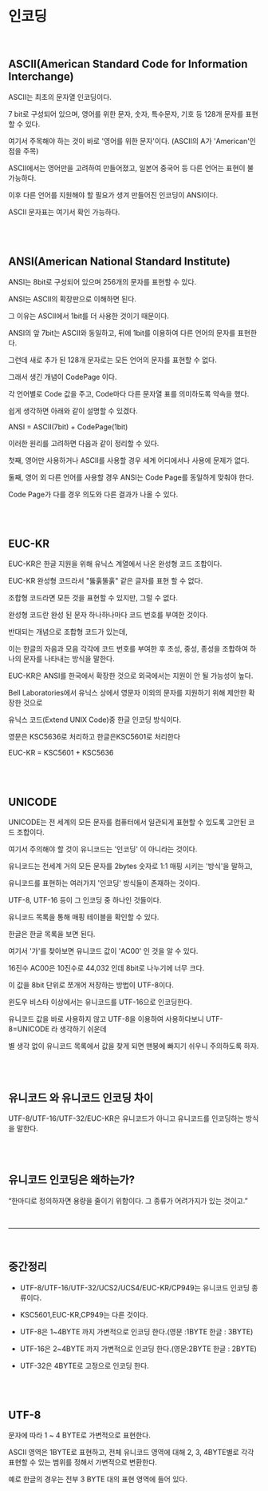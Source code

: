 # 인코딩

<br />

## **ASCII(American Standard Code for Information Interchange)**

ASCII는 최초의 문자열 인코딩이다.

7 bit로 구성되어 있으며, 영어를 위한 문자, 숫자, 특수문자, 기호 등 128개 문자를 표현할 수 있다.

여기서 주목해야 하는 것이 바로 '영어를 위한 문자'이다. (ASCII의 A가 'American'인 점을 주목)

ASCII에서는 영어만을 고려하여 만들어졌고, 일본어 중국어 등 다른 언어는 표현이 불가능하다.

이후 다른 언어를 지원해야 할 필요가 생겨 만들어진 인코딩이 ANSI이다.

ASCII 문자표는 여기서 확인 가능하다.

<br />
<br />

## **ANSI(American National Standard Institute)**

ANSI는 8bit로 구성되어 있으며 256개의 문자를 표현할 수 있다.

ANSI는 ASCII의 확장판으로 이해하면 된다.

그 이유는 ASCII에서 1bit를 더 사용한 것이기 때문이다.

ANSI의 앞 7bit는 ASCII와 동일하고, 뒤에 1bit를 이용하여 다른 언어의 문자를 표현한다.

그런데 새로 추가 된 128개 문자로는 모든 언어의 문자를 표현할 수 없다.

그래서 생긴 개념이 CodePage 이다.

각 언어별로 Code 값을 주고, Code마다 다른 문자열 표를 의미하도록 약속을 했다.

쉽게 생각하면 아래와 같이 설명할 수 있겠다.

ANSI = ASCII(7bit) + CodePage(1bit)

이러한 원리를 고려하면 다음과 같이 정리할 수 있다.

첫째, 영어만 사용하거나 ASCII를 사용할 경우 세계 어디에서나 사용에 문제가 없다.

둘째, 영어 외 다른 언어를 사용할 경우 ANSI는 Code Page를 동일하게 맞춰야 한다.

Code Page가 다를 경우 의도와 다른 결과가 나올 수 있다.

<br />
<br />

## **EUC-KR**

EUC-KR은 한글 지원을 위해 유닉스 계열에서 나온 완성형 코드 조합이다.

EUC-KR 완성형 코드라서 "뚫훍뚤훍" 같은 글자를 표현 할 수 없다.

조합형 코드라면 모든 것을 표현할 수 있지만, 그럴 수 없다.

완성형 코드란 완성 된 문자 하나하나마다 코드 번호를 부여한 것이다.

반대되는 개념으로 조합형 코드가 있는데,

이는 한글의 자음과 모음 각각에 코드 번호를 부여한 후 초성, 중성, 종성을 조합하여 하나의 문자를 나타내는 방식을 말한다.

EUC-KR은 ANSI를 한국에서 확장한 것으로 외국에서는 지원이 안 될 가능성이 높다.

Bell Laboratories에서 유닉스 상에서 영문자 이외의 문자를 지원하기 위해 제안한 확장한 것으로

유닉스 코드(Extend UNIX Code)중 한글 인코딩 방식이다.

영문은 KSC5636로 처리하고 한글은KSC5601로 처리한다

EUC-KR = KSC5601 + KSC5636

<br />
<br />

## **UNICODE**

UNICODE는 전 세계의 모든 문자를 컴퓨터에서 일관되게 표현할 수 있도록 고안된 코드 조합이다.

여기서 주의해야 할 것이 유니코드는 '인코딩' 이 아니라는 것이다.

유니코드는 전세계 거의 모든 문자를 2bytes 숫자로 1:1 매핑 시키는 '방식'을 말하고,

유니코드를 표현하는 여러가지 '인코딩' 방식들이 존재하는 것이다.

UTF-8, UTF-16 등이 그 인코딩 중 하나인 것들이다.

유니코드 목록을 통해 매핑 테이블을 확인할 수 있다.

한글은 한글 목록을 보면 된다.

여기서 '가'를 찾아보면 유니코드 값이 'AC00' 인 것을 알 수 있다.

16진수 AC00은 10진수로 44,032 인데 8bit로 나누기에 너무 크다.

이 값을 8bit 단위로 쪼개어 저장하는 방법이 UTF-8이다.

윈도우 비스타 이상에서는 유니코드를 UTF-16으로 인코딩한다.

유니코드 값을 바로 사용하지 않고 UTF-8을 이용하여 사용하다보니 UTF-8=UNICODE 라 생각하기 쉬운데

별 생각 없이 유니코드 목록에서 값을 찾게 되면 맨붕에 빠지기 쉬우니 주의하도록 하자.

<br />
<br />

## **유니코드 와 유니코드 인코딩 차이**

UTF-8/UTF-16/UTF-32/EUC-KR은 유니코드가 아니고 유니코드를 인코딩하는 방식을 말한다.

<br />
<br />

## **유니코드 인코딩은 왜하는가?**

“한마디로 정의하자면 용량을 줄이기 위함이다. 그 종류가 어려가지가 있는 것이고.”

<br />

---

<br />

## **중간정리**

- UTF-8/UTF-16/UTF-32/UCS2/UCS4/EUC-KR/CP949는 유니코드 인코딩 종류이다.

- KSC5601,EUC-KR,CP949는 다른 것이다.

- UTF-8은 1~4BYTE 까지 가변적으로 인코딩 한다.(영문 :1BYTE 한글 : 3BYTE)

- UTF-16은 2~4BYTE 까지 가변적으로 인코딩 한다.(영문:2BYTE 한글 : 2BYTE)

- UTF-32은 4BYTE로 고정으로 인코딩 한다.

<br />
<br />

## **UTF-8**

문자에 따라 1 ~ 4 BYTE로 가변적으로 표현한다.

ASCII 영역은 1BYTE로 표현하고, 전체 유니코드 영역에 대해 2, 3, 4BYTE별로 각각 표현할 수 있는 범위를 정해서 가변적으로 변환한다.

예로 한글의 경우는 전부 3 BYTE 대의 표현 영역에 들어 있다.
